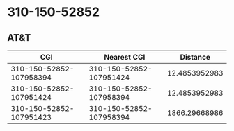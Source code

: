 # 310-150-52852
## AT&T


| CGI | Nearest CGI | Distance |
|-----|-------------|----------|
| 310-150-52852-107958394 | 310-150-52852-107951424 | 12.4853952983 |
| 310-150-52852-107951424 | 310-150-52852-107958394 | 12.4853952983 |
| 310-150-52852-107951423 | 310-150-52852-107958394 | 1866.29668986 |
